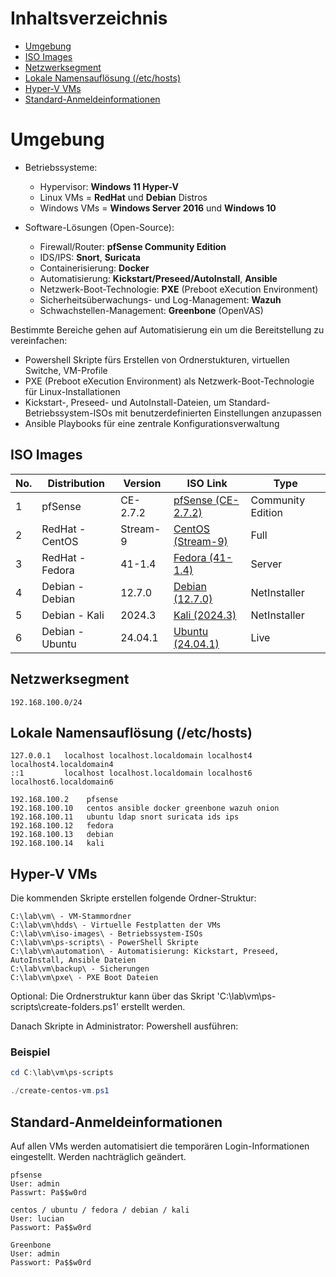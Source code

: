 # Inhaltsverzeichnis
- [Umgebung](#umgebung)
- [ISO Images](#iso-images)
- [Netzwerksegment](#netzwerksegment)
- [Lokale Namensauflösung (/etc/hosts)](#lokale-namensauflösung-etchosts)
- [Hyper-V VMs](#hyper-v-vms)
- [Standard-Anmeldeinformationen](#standard-anmeldeinformationen)


# Umgebung

- Betriebssysteme:
    - Hypervisor: **Windows 11 Hyper-V**
    - Linux VMs = **RedHat** und **Debian** Distros
    - Windows VMs = **Windows Server 2016** und **Windows 10**

- Software-Lösungen (Open-Source):
    - Firewall/Router: **pfSense Community Edition**
    - IDS/IPS: **Snort**, **Suricata**
    - Containerisierung: **Docker**
    - Automatisierung: **Kickstart/Preseed/AutoInstall**, **Ansible**
    - Netzwerk-Boot-Technologie: **PXE** (Preboot eXecution Environment) 
    - Sicherheitsüberwachungs- und Log-Management: **Wazuh**
    - Schwachstellen-Management: **Greenbone** (OpenVAS)

Bestimmte Bereiche gehen auf Automatisierung ein um die Bereitstellung zu vereinfachen:

- Powershell Skripte fürs Erstellen von Ordnerstukturen, virtuellen Switche, VM-Profile
- PXE (Preboot eXecution Environment) als Netzwerk-Boot-Technologie für Linux-Installationen
- Kickstart-, Preseed- und AutoInstall-Dateien, um Standard-Betriebssystem-ISOs mit benutzerdefinierten Einstellungen anzupassen
- Ansible Playbooks für eine zentrale Konfigurationsverwaltung


## ISO Images

| No. | Distribution                | Version               | ISO Link                                                                                                                                                                                                                                     | Type         |
|-----|------------------------------|-----------------------|-----------------------------------------------------------------------------------------------------------------------------------------------------------------------------------------------------------------------------------------------|--------------|
| 1   | pfSense                     | CE-2.7.2             | [pfSense (CE-2.7.2)](https://mindrefinedde.sharepoint.com/sites/WB_CS_05/_layouts/15/download.aspx?SourceUrl=%2Fsites%2FWB%5FCS%5F05%2FFreigegebene%20Dokumente%2F%F0%9F%91%A9%E2%80%8D%F0%9F%8E%93%20Tutoring%2FISO%20images%2FpfSense%2DCE%2D2%2E7%2E2%2DRELEASE%2Damd64%2Eiso) | Community Edition |
| 2   | RedHat - CentOS             | Stream-9             | [CentOS (Stream-9)](https://mirrors.centos.org/mirrorlist?path=/9-stream/BaseOS/x86_64/iso/CentOS-Stream-9-latest-x86_64-dvd1.iso&redirect=1&protocol=https)                                                                                 | Full         |
| 3   | RedHat - Fedora             | 41-1.4               | [Fedora (41-1.4)](https://download.fedoraproject.org/pub/fedora/linux/releases/41/Server/x86_64/iso/Fedora-Server-dvd-x86_64-41-1.4.iso)                                                                                        | Server       |
| 4   | Debian - Debian             | 12.7.0               | [Debian (12.7.0)](https://cdimage.debian.org/debian-cd/current/amd64/iso-cd/debian-12.7.0-amd64-netinst.iso)                                                                                                                                | NetInstaller |
| 5   | Debian - Kali               | 2024.3               | [Kali (2024.3)](https://cdimage.kali.org/kali-2024.3/kali-linux-2024.3-installer-netinst-amd64.iso)                                                                                                                                          | NetInstaller |
| 6   | Debian - Ubuntu             | 24.04.1              | [Ubuntu (24.04.1)](https://releases.ubuntu.com/24.04.1/ubuntu-24.04.1-live-server-amd64.iso)                                                                                                                                                 | Live         |

## Netzwerksegment

`192.168.100.0/24`

## Lokale Namensauflösung (/etc/hosts)

```plaintext
127.0.0.1   localhost localhost.localdomain localhost4 localhost4.localdomain4
::1         localhost localhost.localdomain localhost6 localhost6.localdomain6

192.168.100.2    pfsense
192.168.100.10   centos ansible docker greenbone wazuh onion
192.168.100.11   ubuntu ldap snort suricata ids ips
192.168.100.12   fedora
192.168.100.13   debian
192.168.100.14   kali
```


## Hyper-V VMs

Die kommenden Skripte erstellen folgende Ordner-Struktur:

```File Explorer
C:\lab\vm\ - VM-Stammordner 
C:\lab\vm\hdds\ - Virtuelle Festplatten der VMs
C:\lab\vm\iso-images\ - Betriebssystem-ISOs
C:\lab\vm\ps-scripts\ - PowerShell Skripte
C:\lab\vm\automation\ - Automatisierung: Kickstart, Preseed, AutoInstall, Ansible Dateien
C:\lab\vm\backup\ - Sicherungen
C:\lab\vm\pxe\ - PXE Boot Dateien
```
Optional: Die Ordnerstruktur kann über das Skript 'C:\lab\vm\ps-scripts\create-folders.ps1' erstellt werden.

Danach Skripte in Administrator: Powershell ausführen:

### Beispiel
```powershell
cd C:\lab\vm\ps-scripts
```
```powershell
./create-centos-vm.ps1
```

## Standard-Anmeldeinformationen

Auf allen VMs werden automatisiert die temporären Login-Informationen eingestellt. Werden nachträglich geändert. 

```plaintext
pfsense
User: admin
Passwrt: Pa$$w0rd

centos / ubuntu / fedora / debian / kali
User: lucian
Passwort: Pa$$w0rd

Greenbone
User: admin
Passwort: Pa$$w0rd
```
